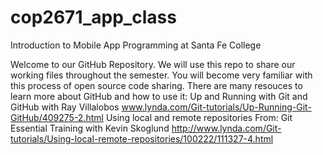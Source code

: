 # cop2671_app_class
Introduction to Mobile App Programming at Santa Fe College

Welcome to our GitHub Repository. We will use this repo to share our working
files throughout the semester. You will become very familiar with this process
of open source code sharing. There are many resouces to learn more about
GitHub and how to use it: Up and Running with Git and GitHub with Ray Villalobos
www.lynda.com/Git-tutorials/Up-Running-Git-GitHub/409275-2.html
Using local and remote repositories From: Git Essential Training with Kevin Skoglund
http://www.lynda.com/Git-tutorials/Using-local-remote-repositories/100222/111327-4.html

